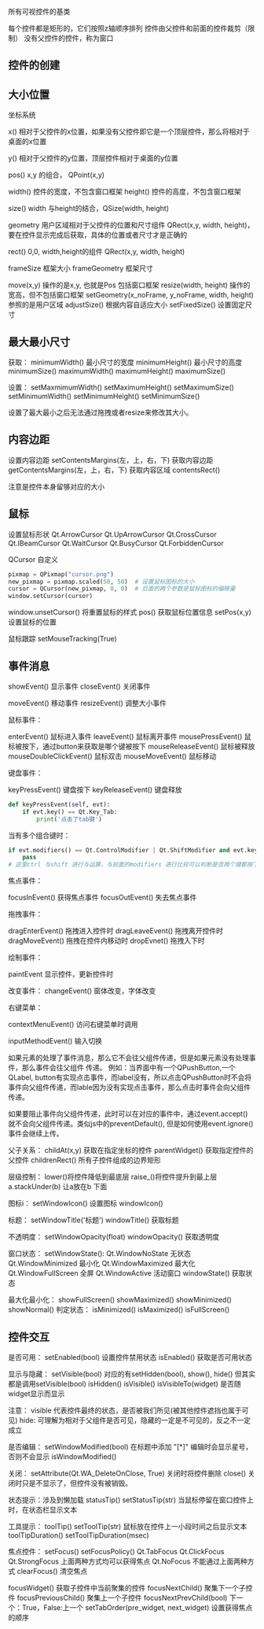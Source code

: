 所有可视控件的基类

每个控件都是矩形的，它们按照z轴顺序排列
控件由父控件和前面的控件裁剪（限制）
没有父控件的控件，称为窗口

## 控件的创建


## 大小位置

坐标系统

x() 相对于父控件的x位置，如果没有父控件即它是一个顶层控件，那么将相对于桌面的x位置

y() 相对于父控件的y位置，顶层控件相对于桌面的y位置

pos() x,y 的组合， QPoint(x,y)

width() 控件的宽度，不包含窗口框架
height() 控件的高度，不包含窗口框架

size() width 与height的结合，QSize(width, height)

geometry 用户区域相对于父控件的位置和尺寸组件 QRect(x,y, width, height)，要在控件显示完成后获取，具体的位置或者尺寸才是正确的

rect() 0,0, width,height的组件  QRect(x,y, width, height)

frameSize 框架大小
frameGeometry 框架尺寸

move(x,y) 操作的是x,y, 也就是Pos 包括窗口框架
resize(width, height) 操作的宽高，但不包括窗口框架
setGeometry(x_noFrame, y_noFrame, width, height) 参照的是用户区域
adjustSize() 根据内容自适应大小
setFixedSize() 设置固定尺寸


## 最大最小尺寸

获取：
minimumWidth() 最小尺寸的宽度
minimumHeight() 最小尺寸的高度
minimumSize()
maximumWidth()
maximumHeight()
maximumSize()

设置：
setMaxmimumWidth()
setMaximumHeight()
setMaximumSize()
setMinimumWidth()
setMinimumHeight()
setMinimumSize()

设置了最大最小之后无法通过拖拽或者resize来修改其大小。

## 内容边距

设置内容边距  setContentsMargins(左，上，右，下)
获取内容边距 getContentsMargins(左，上，右，下) 
获取内容区域 contentsRect()

注意是控件本身留够对应的大小

## 鼠标
设置鼠标形状
Qt.ArrowCursor
Qt.UpArrowCursor
Qt.CrossCursor
Qt.IBeamCursor
Qt.WaitCursor
Qt.BusyCursor
Qt.ForbiddenCursor

QCursor  自定义

```python
pixmap = QPixmap("cursor.png")  
new_pixmap = pixmap.scaled(50, 50)  # 设置鼠标图标的大小  
cursor = QCursor(new_pixmap, 0, 0)  # 后面的两个参数是鼠标图标的偏移量  
window.setCursor(cursor)
```

window.unsetCursor() 将重置鼠标的样式
pos() 获取鼠标位置信息
setPos(x,y)设置鼠标的位置

鼠标跟踪
setMouseTracking(True)

## 事件消息
showEvent() 显示事件
closeEvent() 关闭事件


moveEvent() 移动事件
resizeEvent() 调整大小事件

鼠标事件：

enterEvent() 鼠标进入事件
leaveEvent() 鼠标离开事件
mousePressEvent() 鼠标被按下，通过button来获取是哪个键被按下
mouseReleaseEvent() 鼠标被释放
mouseDoubleClickEvent() 鼠标双击
mouseMoveEvent() 鼠标移动

键盘事件：

keyPressEvent()  键盘按下
keyReleaseEvent()  键盘释放

```python
def keyPressEvent(self, evt):
	if evt.key() == Qt.Key_Tab:
		print('点击了tab键')
```

当有多个组合键时：
```python
if evt.modifiers() == Qt.ControlModifier | Qt.ShiftModifier and evt.key() == Qt.Key_A:
	pass
# 这里ctrl 与shift 进行与运算，与前面的modifiers 进行比较可以判断是否两个键都按下了
```

焦点事件：

focusInEvent() 获得焦点事件
focusOutEvent()  失去焦点事件


拖拽事件：

dragEnterEvent() 拖拽进入控件时
dragLeaveEvent() 拖拽离开控件时
dragMoveEvent() 拖拽在控件内移动时
dropEvnet() 拖拽入下时

绘制事件：

paintEvent 显示控件，更新控件时

 改变事件：
 changeEvent() 窗体改变，字体改变

右键菜单：

contextMenuEvent() 访问右键菜单时调用

inputMethodEvent() 输入切换

如果元素的处理了事件消息，那么它不会往父组件传递，但是如果元素没有处理事件，那么事件会往父组件 传递。
例如：当界面中有一个QPushButton,一个QLabel, button有实现点击事件，而label没有，所以点击QPushButton时不会将事件向父组件传递，而lable因为没有实现点击事件，那么点击时事件会向父组件传递。

如果要阻止事件向父组件传递，此时可以在对应的事件中，通过event.accept() 就不会向父组件传递。类似js中的preventDefault(), 但是如何使用event.ignore() 事件会继续上传。

父子关系：
childAt(x,y) 获取在指定坐标的控件
parentWidget() 获取指定控件的父控件
childrenRect() 所有子控件组成的边界矩形


层级控制：
lower()将控件降低到最底层
raise_()将控件提升到最上层
a.stackUnder(b) 让a放在b 下面

图标i：
setWindowIcon() 设置图标
windowIcon()

标题：
setWindowTitle('标题')
windowTitle() 获取标题

不透明度：
setWindowOpacity(float)
windowOpacity() 获取透明度

窗口状态：
setWindowState():
	Qt.WindowNoState 无状态
	Qt.WindowMinimized 最小化
	Qt.WindowMaximized 最大化
	Qt.WindowFullScreen 全屏
	Qt.WindowActive 活动窗口
windowState() 获取状态

最大化最小化：
showFullScreen()
showMaximized()
showMinimized()
showNormal()
判定状态：
isMinimized()
isMaximized()
isFullScreen()

## 控件交互
是否可用：
setEnabled(bool) 设置控件禁用状态
isEnabled() 获取是否可用状态

显示与隐藏：
setVisible(bool)  对应的有setHidden(bool), show(), hide() 但其实都是调用setVisible(bool)
isHidden()
isVisible()
isVisibleTo(widget) 是否随widget显示而显示

注意：
visible 代表控件最终的状态，是否被我们所见(被其他控件遮挡也属于可见)
hide: 可理解为相对于父组件是否可见，隐藏的一定是不可见的，反之不一定成立


是否编辑：
setWindowModified(bool) 在标题中添加 "[*]"  编辑时会显示星号，否则不会显示
isWindowModified()

关闭：
setAttribute(Qt.WA_DeleteOnClose, True) 关闭时将控件删除
close() 关闭时只是不显示了，但控件没有被销毁。

状态提示：涉及到懒加载
statusTip()
setStatusTip(str) 当鼠标停留在窗口控件上时，在状态栏显示文本

工具提示：
toolTip()
setToolTip(str) 鼠标放在控件上一小段时间之后显示文本
	toolTipDuration()
	setToolTipDuration(msec)

焦点控件：
setFocus()
setFocusPolicy() 
	Qt.TabFocus
	Qt.ClickFocus
	Qt.StrongFocus  上面两种方式均可以获得焦点
	Qt.NoFocus 不能通过上面两种方式
clearFocus() 清空焦点

focusWidget() 获取子控件中当前聚集的控件
focusNextChild() 聚集下一个子控件
focusPreviousChild() 聚集上一个子控件
focusNextPrevChild(bool) 下一个：True，False:上一个
setTabOrder(pre_widget, next_widget) 设置获得焦点的顺序 